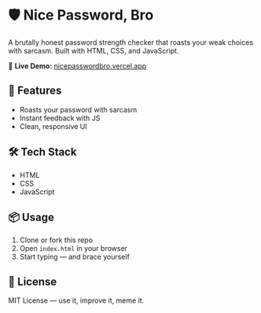 # 🛡️ Nice Password, Bro

A brutally honest password strength checker that roasts your weak choices with sarcasm. Built with HTML, CSS, and JavaScript.

🧪 **Live Demo:** [nicepasswordbro.vercel.app](https://nicepasswordbro.vercel.app/)

## 🚀 Features
- Roasts your password with sarcasm
- Instant feedback with JS
- Clean, responsive UI

## 🛠️ Tech Stack
- HTML
- CSS
- JavaScript

## 📦 Usage
1. Clone or fork this repo
2. Open `index.html` in your browser
3. Start typing — and brace yourself

## 📜 License
MIT License — use it, improve it, meme it.
